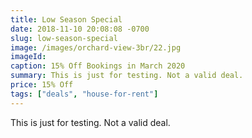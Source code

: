 ```yaml
---
title: Low Season Special
date: 2018-11-10 20:08:08 -0700
slug: low-season-special
image: /images/orchard-view-3br/22.jpg
imageId: 
caption: 15% Off Bookings in March 2020
summary: This is just for testing. Not a valid deal.
price: 15% Off
tags: ["deals", "house-for-rent"]
---
```

This is just for testing. Not a valid deal.


